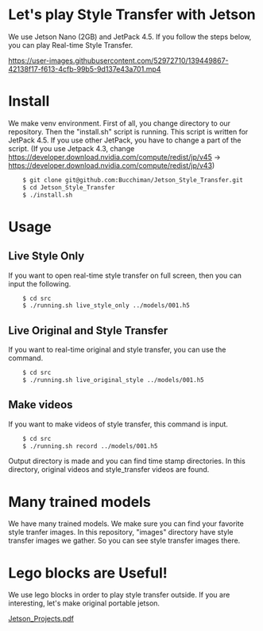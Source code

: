 # Let's play Style Transfer with Jetson
We use Jetson Nano (2GB) and JetPack 4.5.
If you follow the steps below, you can play Real-time Style Transfer.

https://user-images.githubusercontent.com/52972710/139449867-42138f17-f613-4cfb-99b5-9d137e43a701.mp4


# Install
We make venv environment.
First of all, you change directory to our repository.
Then the "install.sh" script is running.
This script is written for JetPack 4.5.
If you use other JetPack, you have to change a part of the script.
(If you use Jetpack 4.3, change https://developer.download.nvidia.com/compute/redist/jp/v45 -> https://developer.download.nvidia.com/compute/redist/jp/v43)
```bash
    $ git clone git@github.com:Bucchiman/Jetson_Style_Transfer.git
    $ cd Jetson_Style_Transfer
    $ ./install.sh
```

# Usage
## Live Style Only
If you want to open real-time style transfer on full screen, then you can input the following.
```bash
    $ cd src
    $ ./running.sh live_style_only ../models/001.h5
```

## Live Original and Style Transfer
If you want to real-time original and style transfer, you can use the command.
```bash
    $ cd src
    $ ./running.sh live_original_style ../models/001.h5
```

## Make videos
If you want to make videos of style transfer, this command is input.
```bash
    $ cd src
    $ ./running.sh record ../models/001.h5
```
Output directory is made and you can find time stamp directories.
In this directory, original videos and style_transfer videos are found.


# Many trained models
We have many trained models.
We make sure you can find your favorite style tranfer images.
In this repository, "images" directory have style transfer images we gather.
So you can see style transfer images there.


# Lego blocks are Useful!
We use lego blocks in order to play style transfer outside.
If you are interesting, let's make original portable jetson.

[Jetson_Projects.pdf](https://github.com/Bucchiman/Jetson_Style_Transfer/files/7442796/Jetson_Projects.pdf)
